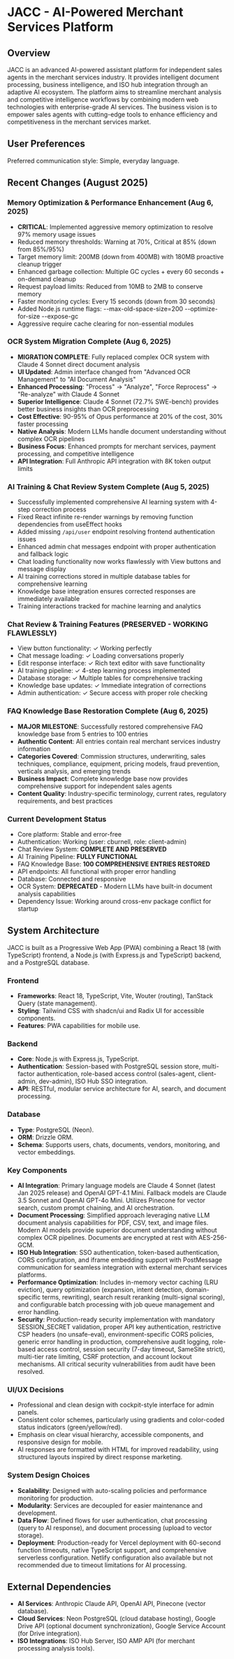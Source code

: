# JACC - AI-Powered Merchant Services Platform

## Overview
JACC is an advanced AI-powered assistant platform for independent sales agents in the merchant services industry. It provides intelligent document processing, business intelligence, and ISO hub integration through an adaptive AI ecosystem. The platform aims to streamline merchant analysis and competitive intelligence workflows by combining modern web technologies with enterprise-grade AI services. The business vision is to empower sales agents with cutting-edge tools to enhance efficiency and competitiveness in the merchant services market.

## User Preferences
Preferred communication style: Simple, everyday language.

## Recent Changes (August 2025)

### Memory Optimization & Performance Enhancement (Aug 6, 2025)
- **CRITICAL**: Implemented aggressive memory optimization to resolve 97% memory usage issues
- Reduced memory thresholds: Warning at 70%, Critical at 85% (down from 85%/95%)
- Target memory limit: 200MB (down from 400MB) with 180MB proactive cleanup trigger
- Enhanced garbage collection: Multiple GC cycles + every 60 seconds + on-demand cleanup
- Request payload limits: Reduced from 10MB to 2MB to conserve memory
- Faster monitoring cycles: Every 15 seconds (down from 30 seconds)
- Added Node.js runtime flags: --max-old-space-size=200 --optimize-for-size --expose-gc
- Aggressive require cache clearing for non-essential modules

### OCR System Migration Complete (Aug 6, 2025)
- **MIGRATION COMPLETE**: Fully replaced complex OCR system with Claude 4 Sonnet direct document analysis
- **UI Updated**: Admin interface changed from "Advanced OCR Management" to "AI Document Analysis"
- **Enhanced Processing**: "Process" → "Analyze", "Force Reprocess" → "Re-analyze" with Claude 4 Sonnet
- **Superior Intelligence**: Claude 4 Sonnet (72.7% SWE-bench) provides better business insights than OCR preprocessing
- **Cost Effective**: 90-95% of Opus performance at 20% of the cost, 30% faster processing
- **Native Analysis**: Modern LLMs handle document understanding without complex OCR pipelines
- **Business Focus**: Enhanced prompts for merchant services, payment processing, and competitive intelligence
- **API Integration**: Full Anthropic API integration with 8K token output limits

### AI Training & Chat Review System Complete (Aug 5, 2025)
- Successfully implemented comprehensive AI learning system with 4-step correction process
- Fixed React infinite re-render warnings by removing function dependencies from useEffect hooks
- Added missing `/api/user` endpoint resolving frontend authentication issues
- Enhanced admin chat messages endpoint with proper authentication and fallback logic
- Chat loading functionality now works flawlessly with View buttons and message display
- AI training corrections stored in multiple database tables for comprehensive learning
- Knowledge base integration ensures corrected responses are immediately available
- Training interactions tracked for machine learning and analytics

### Chat Review & Training Features (PRESERVED - WORKING FLAWLESSLY)
- View button functionality: ✓ Working perfectly
- Chat message loading: ✓ Loading conversations properly
- Edit response interface: ✓ Rich text editor with save functionality
- AI training pipeline: ✓ 4-step learning process implemented
- Database storage: ✓ Multiple tables for comprehensive tracking
- Knowledge base updates: ✓ Immediate integration of corrections
- Admin authentication: ✓ Secure access with proper role checking

### FAQ Knowledge Base Restoration Complete (Aug 6, 2025)
- **MAJOR MILESTONE**: Successfully restored comprehensive FAQ knowledge base from 5 entries to 100 entries
- **Authentic Content**: All entries contain real merchant services industry information
- **Categories Covered**: Commission structures, underwriting, sales techniques, compliance, equipment, pricing models, fraud prevention, verticals analysis, and emerging trends
- **Business Impact**: Complete knowledge base now provides comprehensive support for independent sales agents
- **Content Quality**: Industry-specific terminology, current rates, regulatory requirements, and best practices

### Current Development Status
- Core platform: Stable and error-free
- Authentication: Working (user: cburnell, role: client-admin)
- Chat Review System: **COMPLETE AND PRESERVED**
- AI Training Pipeline: **FULLY FUNCTIONAL**
- FAQ Knowledge Base: **100 COMPREHENSIVE ENTRIES RESTORED**
- API endpoints: All functional with proper error handling
- Database: Connected and responsive
- OCR System: **DEPRECATED** - Modern LLMs have built-in document analysis capabilities
- Dependency Issue: Working around cross-env package conflict for startup

## System Architecture
JACC is built as a Progressive Web App (PWA) combining a React 18 (with TypeScript) frontend, a Node.js (with Express.js and TypeScript) backend, and a PostgreSQL database.

### Frontend
- **Frameworks**: React 18, TypeScript, Vite, Wouter (routing), TanStack Query (state management).
- **Styling**: Tailwind CSS with shadcn/ui and Radix UI for accessible components.
- **Features**: PWA capabilities for mobile use.

### Backend
- **Core**: Node.js with Express.js, TypeScript.
- **Authentication**: Session-based with PostgreSQL session store, multi-factor authentication, role-based access control (sales-agent, client-admin, dev-admin), ISO Hub SSO integration.
- **API**: RESTful, modular service architecture for AI, search, and document processing.

### Database
- **Type**: PostgreSQL (Neon).
- **ORM**: Drizzle ORM.
- **Schema**: Supports users, chats, documents, vendors, monitoring, and vector embeddings.

### Key Components
- **AI Integration**: Primary language models are Claude 4 Sonnet (latest Jan 2025 release) and OpenAI GPT-4.1 Mini. Fallback models are Claude 3.5 Sonnet and OpenAI GPT-4o Mini. Utilizes Pinecone for vector search, custom prompt chaining, and AI orchestration.
- **Document Processing**: Simplified approach leveraging native LLM document analysis capabilities for PDF, CSV, text, and image files. Modern AI models provide superior document understanding without complex OCR pipelines. Documents are encrypted at rest with AES-256-GCM.
- **ISO Hub Integration**: SSO authentication, token-based authentication, CORS configuration, and iframe embedding support with PostMessage communication for seamless integration with external merchant services platforms.
- **Performance Optimization**: Includes in-memory vector caching (LRU eviction), query optimization (expansion, intent detection, domain-specific terms, rewriting), search result reranking (multi-signal scoring), and configurable batch processing with job queue management and error handling.
- **Security**: Production-ready security implementation with mandatory SESSION_SECRET validation, proper API key authentication, restrictive CSP headers (no unsafe-eval), environment-specific CORS policies, generic error handling in production, comprehensive audit logging, role-based access control, session security (7-day timeout, SameSite strict), multi-tier rate limiting, CSRF protection, and account lockout mechanisms. All critical security vulnerabilities from audit have been resolved.

### UI/UX Decisions
- Professional and clean design with cockpit-style interface for admin panels.
- Consistent color schemes, particularly using gradients and color-coded status indicators (green/yellow/red).
- Emphasis on clear visual hierarchy, accessible components, and responsive design for mobile.
- AI responses are formatted with HTML for improved readability, using structured layouts inspired by direct response marketing.

### System Design Choices
- **Scalability**: Designed with auto-scaling policies and performance monitoring for production.
- **Modularity**: Services are decoupled for easier maintenance and development.
- **Data Flow**: Defined flows for user authentication, chat processing (query to AI response), and document processing (upload to vector storage).
- **Deployment**: Production-ready for Vercel deployment with 60-second function timeouts, native TypeScript support, and comprehensive serverless configuration. Netlify configuration also available but not recommended due to timeout limitations for AI processing.

## External Dependencies
- **AI Services**: Anthropic Claude API, OpenAI API, Pinecone (vector database).
- **Cloud Services**: Neon PostgreSQL (cloud database hosting), Google Drive API (optional document synchronization), Google Service Account (for Drive integration).
- **ISO Integrations**: ISO Hub Server, ISO AMP API (for merchant processing analysis tools).